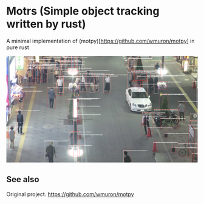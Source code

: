 # Motrs (Simple object tracking written by rust)

A minimal implementation of (motpy)[https://github.com/wmuron/motpy] in pure rust

![MOT 16 Challenge preview](assets/mot16_seq4_challenge.png)

## See also

Original project.
https://github.com/wmuron/motpy
